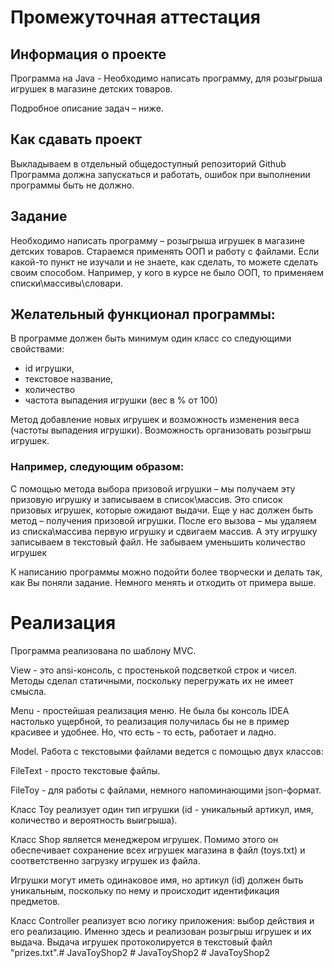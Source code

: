 # Промежуточная аттестация

## Информация о проекте

Программа на Java - Необходимо написать программу, для розыгрыша игрушек в магазине детских товаров.


Подробное описание задач – ниже.


## Как сдавать проект
Выкладываем в отдельный общедоступный репозиторий Github
Программа должна запускаться и работать, ошибок при выполнении
программы быть не должно.

## Задание

Необходимо написать программу – розыгрыша игрушек в магазине
детских товаров.
Стараемся применять ООП и работу с файлами.
Если какой-то пункт не изучали и не знаете, как сделать,
то можете сделать своим способом.
Например, у кого в курсе не было ООП, то применяем
списки\массивы\словари.

## Желательный функционал программы:
В программе должен быть минимум один класс со следующими
свойствами:
- id игрушки,
- текстовое название,
- количество
- частота выпадения игрушки (вес в % от 100)

Метод добавление новых игрушек и возможность изменения
веса (частоты выпадения игрушки).
Возможность организовать розыгрыш игрушек.

### Например, следующим образом:
С помощью метода выбора призовой игрушки – мы получаем
эту призовую игрушку и записываем в список\массив.
Это список призовых игрушек, которые ожидают выдачи.
Еще у нас должен быть метод – получения призовой игрушки.
После его вызова – мы удаляем из списка\массива первую
игрушку и сдвигаем массив. А эту игрушку записываем в
текстовый файл.
Не забываем уменьшить количество игрушек

К написанию программы можно подойти более творчески и
делать так, как Вы поняли задание.
Немного менять и отходить от примера выше.


# Реализация

Программа реализована по шаблону MVC.

View - это ansi-консоль, с простенькой подсветкой строк и чисел.
Методы сделал статичными, поскольку перегружать их не имеет смысла.

Menu - простейшая реализация меню. Не была бы консоль IDEA настолько ущербной,
то реализация получилась бы не в пример красивее и удобнее. Но, что есть - то есть,
работает и ладно.

Model. Работа с текстовыми файлами ведется с помощью двух классов:

FileText - просто текстовые файлы.

FileToy - для работы с файлами, немного напоминающими json-формат.

Класс Toy реализует один тип игрушки (id - уникальный артикул, имя, количество и вероятность выигрыша).

Класс Shop является менеджером игрушек. Помимо этого он обеспечивает сохранение
всех игрушек магазина в файл (toys.txt) и соответственно загрузку игрушек из файла.

Игрушки могут иметь одинаковое имя, но артикул (id) должен быть уникальным, поскольку
по нему и происходит идентификация предметов.


Класс Controller реализует всю логику приложения: выбор действия и его реализацию.
Именно здесь и реализован розыгрыш игрушек и их выдача. Выдача игрушек протоколируется
в текстовый файл "prizes.txt".#   J a v a T o y S h o p 2  
 #   J a v a T o y S h o p 2  
 #   J a v a T o y S h o p 2  
 